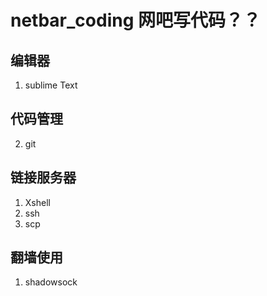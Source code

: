 # netbar_coding 网吧写代码？？
## 编辑器
1. sublime Text
## 代码管理
2. git
## 链接服务器
1. Xshell
2. ssh
3. scp

## 翻墙使用
1. shadowsock
